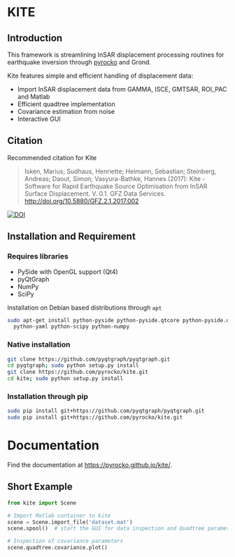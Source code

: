 # KITE
## Introduction
This framework is streamlining InSAR displacement processing routines for earthquake inversion through [pyrocko](http://www.pyrocko.org) and Grond.

Kite features simple and efficient handling of displacement data:

* Import InSAR displacement data from GAMMA, ISCE, GMTSAR, ROI_PAC and Matlab
* Efficient quadtree implementation
* Covariance estimation from noise
* Interactive GUI

## Citation
Recommended citation for Kite

> Isken, Marius; Sudhaus, Henriette; Heimann, Sebastian; Steinberg, Andreas; Daout, Simon; Vasyura-Bathke, Hannes (2017): Kite - Software for Rapid Earthquake Source Optimisation from InSAR Surface Displacement. V. 0.1. GFZ Data Services. http://doi.org/10.5880/GFZ.2.1.2017.002

[![DOI](https://img.shields.io/badge/DOI-10.5880%2FGFZ.2.1.2017.002-blue.svg)](http://doi.org/10.5880/GFZ.2.1.2017.002)


## Installation and Requirement

### Requires libraries

* PySide with OpenGL support (Qt4)
* pyQtGraph
* NumPy
* SciPy

Installation on Debian based distributions through `apt`

```sh
sudo apt-get install python-pyside python-pyside.qtcore python-pyside.qtopengl\
  python-yaml python-scipy python-numpy
```

### Native installation

```sh
git clone https://github.com/pyqtgraph/pyqtgraph.git
cd pyqtgraph; sudo python setup.py install
git clone https://github.com/pyrocko/kite.git
cd kite; sudo python setup.py install
```

### Installation through pip

```sh
sudo pip install git+https://github.com/pyqtgraph/pyqtgraph.git
sudo pip install git+https://github.com/pyrocko/kite.git
```

# Documentation
Find the documentation at https://pyrocko.github.io/kite/.

## Short Example
```python
from kite import Scene

# Import Matlab container to kite
scene = Scene.import_file('dataset.mat')
scene.spool()  # start the GUI for data inspection and Quadtree parametrisation

# Inspection of covariance parameters
scene.quadtree.covariance.plot()
```
